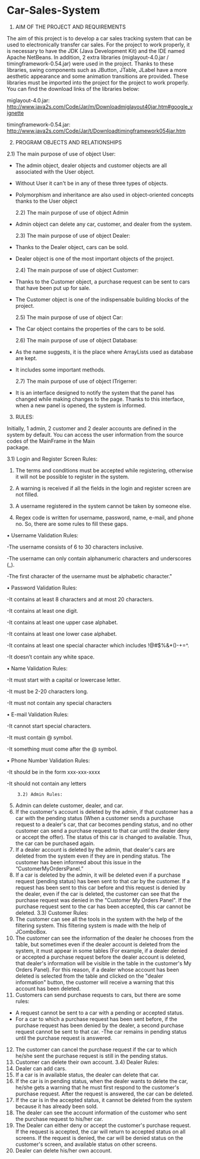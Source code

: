 # Car-Sales-System

1.	AIM OF THE PROJECT AND REQUIREMENTS 

The aim of this project is to develop a car sales tracking system that can be used to electronically transfer car sales. For the project to work properly, it is necessary to have the JDK (Java Development Kit) and the IDE named Apache NetBeans. In addition, 2 extra libraries (miglayout-4.0.jar / timingframework-0.54.jar) were used in the project. Thanks to these libraries, swing components such as JButton, JTable, JLabel have a more aesthetic appearance and some animation transitions are provided. These libraries must be imported into the project for the project to work properly. You can find the download links of the libraries below: 

miglayout-4.0.jar: http://www.java2s.com/Code/Jar/m/Downloadmiglayout40jar.htm#google_vignette

timingframework-0.54.jar: http://www.java2s.com/Code/Jar/t/Downloadtimingframework054jar.htm

2.	PROGRAM OBJECTS AND RELATIONSHIPS

   2.1) The main purpose of use of object User:
- The admin object, dealer objects and customer objects are all associated with the User object.
- Without User it can't be in any of these three types of objects.
- Polymorphism and inheritance are also used in object-oriented concepts thanks to the User object

   2.2) The main purpose of use of object Admin
- Admin object can delete any car, customer, and dealer from the system.

   2.3) The main purpose of use of object Dealer: 
- Thanks to the Dealer object, cars can be sold.
- Dealer object is one of the most important objects of the project.

   2.4) The main purpose of use of object Customer:
- Thanks to the Customer object, a purchase request can be sent to cars that have been put up for sale.
- The Customer object is one of the indispensable building blocks of the project.

   2.5) The main purpose of use of object Car:
- The Car object contains the properties of the cars to be sold.

   2.6) The main purpose of use of object Database:
- As the name suggests, it is the place where ArrayLists used as database are kept.
- It includes some important methods.

   2.7) The main purpose of use of object ITrigerrer:
- It is an interface designed to notify the system that the panel has changed while making changes to the page. Thanks to this interface, when a new panel is opened, the system is informed.

3. RULES:

Initially, 1 admin, 2 customer and 2 dealer accounts are defined in the system by default. 
You can access the user information from the source codes of the MainFrame in the Main  
package.
      
   3.1) Login and Register Screen Rules:
 
1)	The terms and conditions must be accepted while registering, otherwise it will not be possible to register in the system.

2)	A warning is received if all the fields in the login and register screen are not filled.

3)	A username registered in the system cannot be taken by someone else.

4)	Regex code is written for username, password, name, e-mail, and phone no. So, there are some rules to fill these gaps.

•	Username Validation Rules:

-The username consists of 6 to 30 characters inclusive.

-The username can only contain alphanumeric characters and underscores (_).

-The first character of the username must be alphabetic character."

•	Password Validation Rules: 

  -It contains at least 8 characters and at most 20 characters.
  
  -It contains at least one digit.
  
  -It contains at least one upper case alphabet.
  
  -It contains at least one lower case alphabet.
  
  -It contains at least one special character which includes !@#$%&*()-+=^.
  
  -It doesn’t contain any white space.
   
•	Name Validation Rules:

-It must start with a capital or lowercase letter.

-It must be 2-20 characters long.

-It must not contain any special characters

•	E-mail Validation Rules:

-It cannot start special characters.

-It must contain @ symbol.

-It something must come after the @ symbol.

•	Phone Number Validation Rules:

-It should be in the form xxx-xxx-xxxx

-It should not contain any letters

		3.2) Admin Rules:
  
5)	Admin can delete customer, dealer, and car.
6)	If the customer's account is deleted by the admin, if that customer has a car with the pending status (When a customer sends a purchase request to a dealer's car, that car becomes pending status, and no other customer can send a purchase request to that car until the dealer deny or accept the offer). The status of this car is changed to available. Thus, the car can be purchased again.
7)	If a dealer account is deleted by the admin, that dealer's cars are deleted from the system even if they are in pending status. The customer has been informed about this issue in the “CustomerMyOrdersPanel.”
8)	If a car is deleted by the admin, it will be deleted even if a purchase request (pending status) has been sent to that car by the customer. If a request has been sent to this car before and this request is denied by the dealer, even if the car is deleted, the customer can see that the purchase request was denied in the "Customer My Orders Panel". If the purchase request sent to the car has been accepted, this car cannot be deleted.
3.3) Customer Rules:
9)	The customer can see all the tools in the system with the help of the filtering system. This filtering system is made with the help of JComboBox.
10)	The customer can see the information of the dealer he chooses from the table, but sometimes even if the dealer account is deleted from the system, it must appear in some tables (For example, if a dealer denied or accepted a purchase request before the dealer account is deleted, that dealer's information will be visible in the table in the customer's My Orders Panel). For this reason, if a dealer whose account has been deleted is selected from the table and clicked on the "dealer information" button, the customer will receive a warning that this account has been deleted.
11)	Customers can send purchase requests to cars, but there are some rules:
- A request cannot be sent to a car with a pending or accepted status.
- For a car to which a purchase request has been sent before, if the purchase request has been denied by the dealer, a second purchase request cannot be sent to that car.
      -The car remains in pending status until the purchase request is answered.
12)	The customer can cancel the purchase request if the car to which he/she sent the purchase request is still in the pending status.
13)	Customer can delete their own account.
  3.4) Dealer Rules:
14)	Dealer can add cars.
15)	If a car is in available status, the dealer can delete that car.
16)	If the car is in pending status, when the dealer wants to delete the car, he/she gets a warning that he must first respond to the customer's purchase request. After the request is answered, the car can be deleted.
17)	If the car is in the accepted status, it cannot be deleted from the system because it has already been sold.
18)	The dealer can see the account information of the customer who sent the purchase request to his/her car.
19)	The Dealer can either deny or accept the customer's purchase request. If the request is accepted, the car will return to accepted status on all screens. If the request is denied, the car will be denied status on the customer's screen, and available status on other screens. 
20)	Dealer can delete his/her own account.

